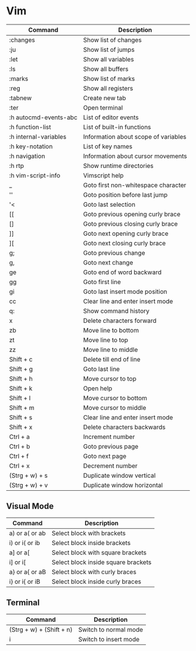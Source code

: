 # Vim

| Command | Description |
|---------|-------------|
| :changes | Show list of changes |
| :ju | Show list of jumps |
| :let | Show all variables |
| :ls | Show all buffers |
| :marks | Show list of marks |
| :reg | Show all registers |
| :tabnew | Create new tab |
| :ter | Open terminal |
| :h autocmd-events-abc | List of editor events |
| :h function-list | List of built-in functions |
| :h internal-variables | Information about scope of variables |
| :h key-notation | List of key names |
| :h navigation | Information about cursor movements |
| :h rtp | Show runtime directories |
| :h vim-script-info | Vimscript help |
| _ | Goto first non-whitespace character |
| '' | Goto position before last jump |
| '< | Goto last selection |
| [[ | Goto previous opening curly brace |
| [] | Goto previous closing curly brace |
| ]] | Goto next opening curly brace |
| ][ | Goto next closing curly brace |
| g; | Goto previous change |
| g, | Goto next change |
| ge | Goto end of word backward |
| gg | Goto first line |
| gi | Goto last insert mode position |
| cc  | Clear line and enter insert mode |
| q: | Show command history |
| x | Delete characters forward |
| zb | Move line to bottom |
| zt | Move line to top |
| zz | Move line to middle |
| Shift + c | Delete till end of line |
| Shift + g | Goto last line |
| Shift + h | Move cursor to top |
| Shift + k | Open help |
| Shift + l | Move cursor to bottom |
| Shift + m | Move cursor to middle |
| Shift + s | Clear line and enter insert mode |
| Shift + x | Delete characters backwards |
| Ctrl + a | Increment number |
| Ctrl + b | Goto previous page |
| Ctrl + f | Goto next page |
| Ctrl + x | Decrement number |
| (Strg + w) + s  | Duplicate window vertical |
| (Strg + w) + v | Duplicate window horizontal |

## Visual Mode
| Command | Description |
|---------|-------------|
| a) or a( or ab | Select block with brackets |
| i) or i( or ib | Select block inside brackets |
| a] or a[ | Select block with square brackets |
| i] or i[ | Select block inside square brackets |
| a} or a{ or aB | Select block with curly braces |
| i} or i{ or iB | Select block inside curly braces |

## Terminal
| Command | Description |
|---------|-------------|
| (Strg + w) + (Shift + n) | Switch to normal mode |
| i | Switch to insert mode |


